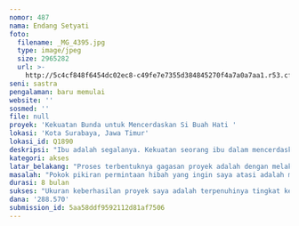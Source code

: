 ```yaml
---
nomor: 487
nama: Endang Setyati
foto:
  filename: _MG_4395.jpg
  type: image/jpeg
  size: 2965282
  url: >-
    http://5c4cf848f6454dc02ec8-c49fe7e7355d384845270f4a7a0a7aa1.r53.cf2.rackcdn.com/949fc9f6-abcc-43c6-9370-4cc8336b9659/_MG_4395.jpg
seni: sastra
pengalaman: baru memulai
website: ''
sosmed: ''
file: null
proyek: 'Kekuatan Bunda untuk Mencerdaskan Si Buah Hati '
lokasi: 'Kota Surabaya, Jawa Timur'
lokasi_id: Q1890
deskripsi: "Ibu adalah segalanya. Kekuatan seorang ibu dalam mencerdaskan anak, dimulai dalam kandungan hingga maut memisahkan. Tidak mengenal lelah dan waktu dalam merawat dan mendidik anaknya. Ibu adalah orang terdepan, aktris terbaik, doanya selalu didengar dan merupakan malaikat titipan Allah. \r\nProyek yang akan saya lakukan adalah membantu perempuan yang bergelar sebagai “ibu muda” dimanapun berada, dengan membuatkan media pembelajaran full color dalam satu buku paket lengkap yang menarik plus alat peraga dan ruang berkarya, untuk mendukung kegiatan dalam membangun karakter seorang anak di  usia emas masa tumbuh kembang pendidikan anaknya. Sehingga bisa melahirkan generasi penerus bangsa yang terdidik, cerdas, berkarakter dan berbudi luhur, sesuai dengan cita-cita bangsa Indonesia. \r\nProyek terbagi dalam tiga kategori masa, yang dikemas dengan menarik dan full color dalam beberapa modul. Selain itu, akan dilengkapi alat peraga untuk memfasilitasi seorang perempuan bisa menjadi cerdas dalam mendidik anak pada: \r\n1.\tMasa Anak dalam kandungan (0-9 bulan), yang terdiri dari: Modul Ibu Sehat dan Modul Stimulus.\r\n2.\tMasa Pertumbuhan anak (0-3 tahun), yang terdiri dari: Modul Batita Cerdas (Bawah Tiga Tahun) dan Modul Golden Age \r\n3.\tMasa Perkembangan otak anak (3-6 tahun), yang terdiri dari:  Modul Balita Cerdas (Bawah Lima Tahun) dan Modul Calistung."
kategori: akses
latar_belakang: "Proses terbentuknya gagasan proyek adalah dengan melakukan studi literatur/pengkajian, menetapkan metodologi penelitian, mengumpulkan data dan mengolahnya, serta memvisualisasikan ke dalam buku karya seni yang menarik untuk dibagikan kepada banyak perempuan, dari seorang perempuan. Buku karya seni ini sebagai media pembelajaran ibu muda untuk mengoptimalkan aktifitas di sela mengurus keluarganya.  \r\nProyek ini memberikan akses seluas-luasnya kepada banyak perempuan yang menjadi “ibu muda” dalam mencerdaskan si buah hatinya dengan segala hambatan dan keterbatasannya. Buah hati mereka diharapkan akan menjadi generasi penerus bangsa yang memiliki akhlaq mulia, berkarakter unggul dan berbudi luhur.\r\nIbu kuat, tangguh, dan cerdas dalam berpikir, akan melahirkan anak berprestasi. Pepatah mengatakan, dibalik kesuksesan suami, karena ada istri setia di sampingnya. Dibalik kesuksesan ayah, karena ada ibu bijak di belakangnya. Dibalik kesuksesan anak, karena ada peran aktif ibu dalam mendidiknya. Peran seorang perempuan akan menjadi pintu pertama seorang anak dalam menapakkan kakinya di bumi.\r\nPerempuan di era milenial ini, sudah tidak lagi menjadi pengekor suami. Perempuan justru menjadi pendamping yang selalu berjalan beriringan. Perempuan dikodratkan sebagai sosok muti tasking dan multi peran dalam waktu bersamaan. Berperan sebagai istri, ibu rumah tangga, berkarir sekaligus mencari nafkah, menjadi soko guru, bahkan rela menjadi pembantu, demi keberlangsungan biduk rumah tangganya.\r\n"
masalah: "Pokok pikiran permintaan hibah yang ingin saya atasi adalah memberikan knowledge sharing program seluas-luasnya kepada banyak perempuan yang menjadi ibu muda. Bagaimana mengoptimalkan kemampuan dan kekuatan seorang ibu untuk mencerdaskan si buah hati? Perempuan dikodratkan  bisa melakukan banyak tugas (multi tasking) dan banyak peran (multi acting) dalam waktu bersamaan. \r\nHibah ini membuka hati dan pikiran saya untuk membuatkan guide book, bagaimana seorang ibu bisa memiliki kekuatan penuh dalam mengarungi bahtera kehidupan di era informasi. Bagaimana seorang ibu bisa mengelola kecerdasannya dan pengalamannya, agar bisa berhasil mengangkat derajat keluarganya.\r\nHibah ini ditujukan bagi perempuan yang menjadi ibu untuk memperoleh hak yang sama dalam melahirkan malaikat kecilnya yang bisa terbang membelah dunia menggapai derajat mulia. Ibu adalah segalanya. \r\nApabila potensi seorang ibu terhambat karena mereka tidak memiliki akses, tidak berdaya dengan kesibukan urusan rumah tangga dan ketiadaan dana untuk memperoleh sharing pengetahuan, serta tidak difasilitasi ruang berkaryanya dengan baik, maka sungguh tidak adil. \r\nOleh sebab itu, masalah yang diangkat adalah bagaimana agar semua perempuan muda bisa memiliki peluang yang sama dalam melahirkan generasi muda cerdas berprestasi, meskipun mereka memiliki keterbatasan dana dan ruang berkarya. Cara mengatasinya adalah adanya pendampingan dalam merangsang kecerdasan anak sejak dikandungan hingga akhir masa balitanya."
durasi: 8 bulan
sukses: "Ukuran keberhasilan proyek saya adalah terpenuhinya tingkat kepuasan dari masyarakat khususnya masyarakat perempuan, adanya peningkatan pemahaman seorang ibu muda dalam masa pembentukan kecerdasan dan emosional anak, semakin meningkatnya kedisiplinan ibu dan anak dalam mengatur pola keseimbangan antara bermain dan belajar, sehingga anak terbiasa memiliki kebiasaan yang baik dan bertanggungjawab sejak usia dini.\r\nUntuk mengukur keberhasilan dari proyek ini adalah melakukan pengambilan sampling dengan menjadikan perempuan sebagai subyek penelitian saya. Perempuan yang akan saya observasi memiliki tiga kondisi, yaitu: sedang hamil, baru melahirkan, dan ibu yang memiliki anak usia 0-6 tahun. \r\nMetode yang saya lakukan adalah mengambil 100 orang ibu muda dari 8 lokasi berbeda di Surabaya. Mereka saya beri pelatihan, pendampingan dan buku petunjuk lengkap untuk merangsang kecerdasan anak sejak di dalam kandungan. Kemudian mereka diminta untuk mempelajari dan menerapkan apa yang ditulis dalam buku paket sebagai sarana atau media pembelajaran, sekaligus memanfaatkan alat peraga dan buku saku yang disediakan. Setelah mereka dilatih, beberapa bulan berikutnya akan dilihat hasilnya dan diuji kevalidannya untuk mengukur keberhasilan dari proyek ini.\r\nUkuran keberhasilan untuk ibu, diambil dari hasil interview, tes tulis, dan mengisi angket. Untuk anak (usia 5-6 tahun), ukuran keberhasilannya diperoleh dari tanya jawab dan tes tulis anak."
dana: '288.570'
submission_id: 5aa58ddf9592112d81af7506
---
```

